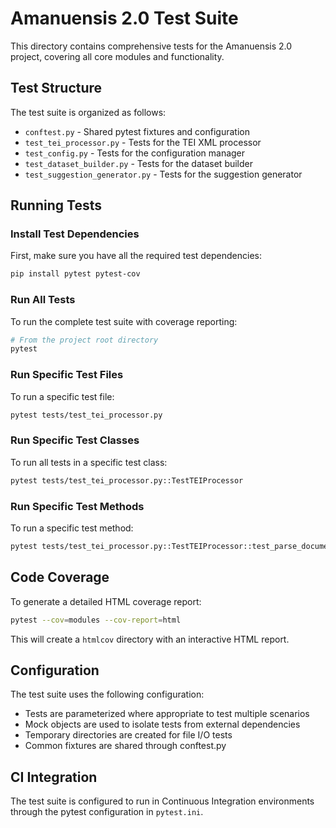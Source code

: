 # Amanuensis 2.0 Test Suite

This directory contains comprehensive tests for the Amanuensis 2.0 project, covering all core modules and functionality.

## Test Structure

The test suite is organized as follows:

- `conftest.py` - Shared pytest fixtures and configuration
- `test_tei_processor.py` - Tests for the TEI XML processor
- `test_config.py` - Tests for the configuration manager
- `test_dataset_builder.py` - Tests for the dataset builder
- `test_suggestion_generator.py` - Tests for the suggestion generator

## Running Tests

### Install Test Dependencies

First, make sure you have all the required test dependencies:

```bash
pip install pytest pytest-cov
```

### Run All Tests

To run the complete test suite with coverage reporting:

```bash
# From the project root directory
pytest
```

### Run Specific Test Files

To run a specific test file:

```bash
pytest tests/test_tei_processor.py
```

### Run Specific Test Classes

To run all tests in a specific test class:

```bash
pytest tests/test_tei_processor.py::TestTEIProcessor
```

### Run Specific Test Methods

To run a specific test method:

```bash
pytest tests/test_tei_processor.py::TestTEIProcessor::test_parse_document
```

## Code Coverage

To generate a detailed HTML coverage report:

```bash
pytest --cov=modules --cov-report=html
```

This will create a `htmlcov` directory with an interactive HTML report.

## Configuration

The test suite uses the following configuration:

- Tests are parameterized where appropriate to test multiple scenarios
- Mock objects are used to isolate tests from external dependencies
- Temporary directories are created for file I/O tests
- Common fixtures are shared through conftest.py

## CI Integration

The test suite is configured to run in Continuous Integration environments through the pytest configuration in `pytest.ini`.